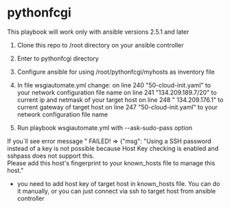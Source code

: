 # pythonfcgi
This playbook will work only with ansible versions 2.5.1 and later

1) Clone this repo to /root directory on your ansible controller

2) Enter to pythonfcgi directory

3) Configure ansible for using /root/pythonfcgi/myhosts as inventory file

4) In file wsgiautomate.yml  change:
on line 240 "50-cloud-init.yaml" to your network configuration file name
on line 241 "134.209.189.7/20" to current ip and netmask of your target host
on line 248 " 134.209.176.1" to current gateway of target host
on line 247 "50-cloud-init.yaml" to your network configuration file name

5) Run playbook wsgiautomate.yml with --ask-sudo-pass option

If you`ll see error message 
" FAILED! => {"msg": "Using a SSH password instead of a key is not possible because Host Key checking is enabled and sshpass does not support this.  
Please add this host's fingerprint to your known_hosts file to manage this host."
- you need to add host key of target host in  known_hosts file. You can do it manually, or you can just connect via ssh to target host from ansible controller
